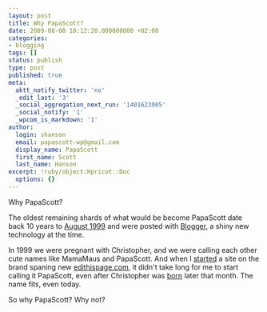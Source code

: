 ```yaml
---
layout: post
title: Why PapaScott?
date: 2009-08-08 18:12:20.000000000 +02:00
categories:
- blogging
tags: []
status: publish
type: post
published: true
meta:
  aktt_notify_twitter: 'no'
  _edit_last: '3'
  _social_aggregation_next_run: '1401623005'
  _social_notify: '1'
  _wpcom_is_markdown: '1'
author:
  login: shanson
  email: papascott-wp@gmail.com
  display_name: PapaScott
  first_name: Scott
  last_name: Hanson
excerpt: !ruby/object:Hpricot::Doc
  options: {}
---
```

<p>Why PapaScott?</p>
<p>The oldest remaining shards of what would be become PapaScott date back 10 years to <a href="/blogger99.html">August 1999</a> and were posted with <a href="http://www.blogger.com/">Blogger</a>, a shiny new technology at the time.</p>
<p>In 1999 we were pregnant with Christopher, and we were calling each other cute names like MamaMaus and PapaScott. And when I <a href="http://www.papascott.de/archives/1999/12/05/it-worked/">started</a> a site on the brand spaning new <a href="http://www.scripting.com/davenet/1999/12/08/editthispagecom.html">edithispage.com</a>, it didn't take long for me to start calling it PapaScott, even after Christopher was <a href="http://www.papascott.de/archives/1999/12/27/christopher-ryan-hanson/">born</a> later that month. The name fits, even today.</p>
<p>So why PapaScott? Why not?</p>

